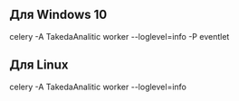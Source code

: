 ## Для Windows 10
celery -A TakedaAnalitic  worker --loglevel=info -P eventlet

## Для Linux
celery -A TakedaAnalitic  worker --loglevel=info